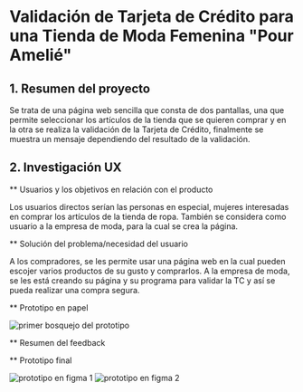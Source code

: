 # Validación de Tarjeta de Crédito para una Tienda de Moda Femenina "Pour Amelié"

## 1. Resumen del proyecto

Se trata de una página web sencilla que consta de dos pantallas, una que permite seleccionar los artículos de la tienda que se quieren comprar y en la otra se realiza la validación de la Tarjeta de Crédito, finalmente se muestra un mensaje dependiendo del resultado de la validación.

## 2. Investigación UX

** Usuarios y los objetivos en relación con el producto

 Los usuarios directos serían las personas en especial, mujeres interesadas en comprar los artículos de la tienda de ropa. También se considera como usuario a la empresa de moda, para la cual se crea la página.

** Solución del problema/necesidad del usuario

 A los compradores, se les permite usar una página web en la cual pueden escojer varios productos de su gusto y comprarlos. A la empresa de moda, se les está creando su página y su programa para validar la TC y así se pueda realizar una compra segura.

** Prototipo en papel

![primer bosquejo del prototipo](BOG004-card-validation\src\images\bosquejo_CCV.jpg)

** Resumen del feedback

** Prototipo final

![prototipo en figma 1](BOG004-card-validation\src\images\pantalla1.PNG)
![prototipo en figma 2](BOG004-card-validation\src\images\pantalla2.PNG)



